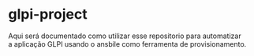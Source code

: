 # glpi-project
Aqui será documentado como utilizar esse repositorio para automatizar
<br>a aplicação GLPI usando o ansbile como ferramenta de provisionamento.
